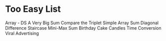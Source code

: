 # Too Easy List
Array - DS
A Very Big Sum
Compare the Triplet
Simple Array Sum
Diagonal Difference
Staircase
Mini-Max Sum
Birthday Cake Candles
Time Conversion
Viral Advertising
